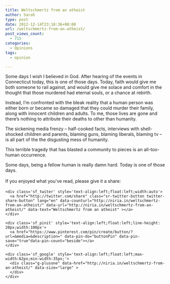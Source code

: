```yaml
---
title: Weltschmertz from an atheist
author: Sarah
type: post
date: 2012-12-14T23:18:36+00:00
url: /weltschmertz-from-an-atheist/
post_views_count:
  - 715
categories:
  - Opinions
tags:
  - opinion

---
```

<div id="fb-root">
</div>

Some days I wish I believed in God. After hearing of the events in Connecticut today, this is one of those days. Today, faith would give me both someone to rail against, and would give me solace and comfort in the thought that those murdered had eternal souls, or a chance at rebirth.
  
Instead, I’m confronted with the bleak reality that a human person was either born or became so damaged that they could murder their family, along with innocent children and adults. To me, those lives are gone and there’s nothing to attribute their deaths to other than humanity.
  
The sickening media frenzy &#8211; half-cooked facts, interviews with shell-shocked children and parents, blaming guns, blaming liberals, blaming tv &#8211; is all part of the the disgusting mess of humanity.
  
This terrible tragedy that has blasted a community to pieces is an all-too-human occurrence.
  
Some days, being a fellow human is really damn hard. Today is one of those days.

<div class='sfsi_Sicons' style='width: 100%; display: inline-block; vertical-align: middle; text-align:left'>
  <div style='margin:0px 8px 0px 0px; line-height: 24px'>
    <span>If you enjoyed what you've read, please give it a share:</span>
  </div>
  
  <div class='sfsi_socialwpr'>
    <div class='sf_fb' style='text-align:left;width:125px'>
      <div class="fb-like" href="http://niria.in/weltschmertz-from-an-atheist/" width="180" send="false" showfaces="false"  action="like" data-share="true"data-layout="button_count" >
      </div>
    </div>
    
    <div class='sf_twiter' style='text-align:left;float:left;width:auto'>
      <a href="http://twitter.com/share" class="sr-twitter-button twitter-share-button" lang="en" data-counturl="http://niria.in/weltschmertz-from-an-atheist/" data-url="http://niria.in/weltschmertz-from-an-atheist/" data-text="Weltschmertz from an atheist" ></a>
    </div>
    
    <div class='sf_pinit' style='text-align:left;float:left;line-height: 20px;width:100px'>
      <a href="https://www.pinterest.com/pin/create/button/?url=&media=&description=" data-pin-do="buttonPin" data-pin-save="true"data-pin-count="beside"></a>
    </div>
    
    <div class='sf_google' style='text-align:left;float:left;max-width:62px;min-width:35px;'>
      <div class="g-plusone" data-href="http://niria.in/weltschmertz-from-an-atheist/" data-size="large" >
      </div>
    </div>
  </div>
</div>
